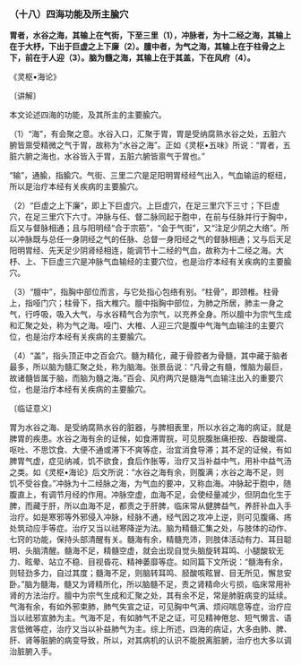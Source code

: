 ### （十八）四海功能及所主腧穴

**胃者，水谷之海，其输上在气街，下至三里（1），冲脉者，为十二经之海，其输上在于大杼，下出于巨虚之上下廉（2）。膻中者，为气之海，其输上在于柱骨之上下，前在于人迎（3）。脑为髓之海，其输上在于其盖，下在风府（4）。**

《灵枢•海论》

〔讲解〕

本文论述四海的功能，及其所主的主要腧穴。

（1）“海”，有会聚之意。水谷入口，汇聚于胃，胃是受纳腐熟水谷之处，五脏六腑皆禀受精微之气于胃，故称为“水谷之海”。正如《灵枢•五味》所说：“胃者，五脏六腑之海也，水谷皆入于胃，五脏六腑皆禀气于胃也。”

“输”，通腧，指腧穴。气街、三里二穴是足阳明胃经经气出入，气血输运的枢纽，所以是治疗本经有关疾病的主要腧穴。

（2）“巨虚之上下廉”，即上下巨虚穴。上巨虚穴，在足三里穴下三寸；下巨虚穴，在足三里穴下六寸。冲脉与任、督二脉同起于胞中，在前与任脉并行于胸中，后又与督脉相通；且与阳明经“合于宗筋”，“会于气街”，又“注足少阴之大络”。所以冲脉既与总任一身阴经之气的任脉、总督一身阳经之气的督脉相通；又与后天足阳明胃经、先天足少阴肾经相连，能调节十二经的气血，故称为十二经之海。大杼、上、下巨虚三穴是冲脉气血输经的主要穴位，也是治疗本经有关疾病的主要腧穴。

（3）“膻中”，指胸中部位而言，与它处指心包络有别。“柱骨”，即颈椎。柱骨上，指哑门穴；柱骨下，指大椎穴。膻中指胸中部位，为肺之所居，肺主一身之气，行呼吸，吸入大气，与水谷精气合为宗气，以充养全身。所以膻中为宗气生成和汇聚之处，称为气之海。哑门、大椎、人迎三穴是腹中气海气血输注的主要穴位，也是治疗本经有关疾病的主要腧穴。

（4）“盖”，指头顶正中之百会穴。髓为精化，藏于骨腔者为骨髓，其中藏于脑者最多，所以脑为髓汇聚之处，称为脑海。张景岳说：“凡骨之有髓，惟脑为最巨，故诸髓皆属于脑，而脑为髓之海。”百会、风府两穴是髓海气血输注出入的重要穴位，也是治疗本经有关疾病的主要腧穴。

〔临证意义〕

胃为水谷之海、是受纳腐熟水谷的脏器，与脾相表里，所以水谷之海的病证，就是脾胃的疾患。水谷之海有余的证候，如食滞胃脘，可见脘腹胀痛拒按、吞酸暧腐、呕吐、不思饮食、大便不通或滞下不爽等症，治宜消食导滞；其不足的证候，有如脾胃气虚，症见纳减，饥不欲食，食后作胀等，治疗又当补益中气，用补中益气汤之类。如《灵枢•海论》后文所说：“水谷之海有余，则腹满；水谷之海不足，则饥不受谷食。”冲脉为十二经脉之海，为气血的要冲，又称血海。冲脉起于胞中，随腹直上，有调节月经的作用。冲脉空虚，血海不足，会使经量减少，但阴血化生于脾，而藏于肝，所以血海不足，都责之于肝脾，临床常从健脾益气，养肝补血入手治疗。如是寒邪等外邪侵入冲脉，经脉不通，经气因之攻冲上逆，则可见腹痛、疡处筑动应手等症。治疗又当以祛寒降逆为法。脑为精髓汇集之处，与肢体的动作、七窍的功能，保持头部清醒有关。髓海有余，精髓充沛，则肢体活动有力、耳目聪明、头脑清醒。髓海不足，精髓空虚，就会出现自觉头脑旋转耳鸣、小腿酸软无力、眩晕、站立不稳、目视昏花、精神萎靡等症。如同篇下文所说：“髓海有余，则轻劲多力，自过其度；髓海不足，则脑转耳鸣、胫酸咳眩冒、目无所见，懈怠安卧。”脑为髓海，髓又为肾精所化，所以脑髓不足，责之肾精命火亏损，临床常用补肾的方法治疗。膻中为宗气生成和汇聚之处，其有余不足，常是肺脏病变的延续。气海有余，有如外邪束肺，肺气失宣之证，可见胸中气满、烦闷喘息等症，治疗应当以祛邪宣肺为主。气海不足，有如肺气不足之证，可见精神倦怠、短气懒言、语言低微等症，治疗又当以补益肺气为主。综上所述，四海的病证，大多由肺、脾、肝、肾等脏腑的病变导致，所以，对其病机的认识不能脱离脏腑，治疗也大多以调治脏腑入手。
